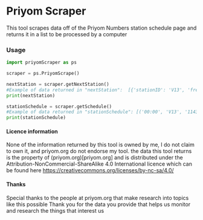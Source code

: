 # Priyom Scraper
This tool scrapes data off of the Priyom Numbers
station schedule page and returns it in a list to be processed
by a computer

### Usage
```python
import priyomScraper as ps

scraper = ps.PriyomScrape()

nextStation = scraper.getNextStation()
#Example of data returned in "nextStation":  [{'stationID': 'V13', 'frequency': '9276kHz ', 'mode:': 'USB/AM', 'addInfo': '(May not always transmit) [Target: East Asia]', 'href': 'http://s.printf.cc/#a/9276usb'}, {'TTN': '44'}]
print(nextStation)

stationSchedule = scraper.getSchedule()
#Example of data returned in "stationSchedule": [('00:00', 'V13', '11430kHz\n18040kHz', 'USB/AM', '(May not always transmit) [Target: East Asia]'), ('01:00', 'V13', '13974kHz', 'USB/AM', '(May not always transmit) [Target: East Asia]'), ...]
print(stationSchedule)
```

#### Licence information
None of the information returned by this tool is owned by me, I do not claim to own it, and priyom.org do not endorse my tool.
the data this tool returns is 
the property of (priyom.org)[priyom.org] and is distributed under
the Attribution-NonCommercial-ShareAlike 4.0 International licence
which can be found here https://creativecommons.org/licenses/by-nc-sa/4.0/

#### Thanks
Special thanks to the people at priyom.org that make research into topics like this possible
Thank you for the data you provide that helps us monitor and research the things that interest us
